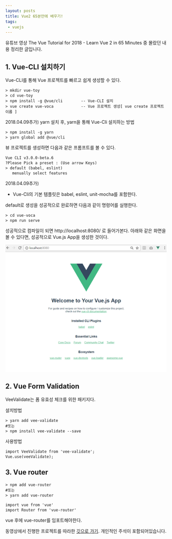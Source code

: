 ```yaml
---
layout: posts
title: Vue2 65분만에 배우기!
tags:
 - vuejs
---
```


유튜브 영상 The Vue Tutorial for 2018 - Learn Vue 2 in 65 Minutes 중 몰랐던 내용 정리한 글입니다.

## 1. Vue-CLI 설치하기

Vue-CLI를 통해 Vue 프로젝트를 빠르고 쉽게 생성할 수 있다.
```
> mkdir vue-toy
> cd vue-toy
> npm install -g @vue/cli        -- Vue-CLI 설치
> vue create vue-voca            -- Vue 프로젝트 생성[ vue create 프로젝트이름 ]
```

2018.04.09추가) yarn 설치 후, yarn을 통해 Vue-Cli 설치하는 방법
```
> npm install -g yarn
> yarn global add @vue/cli
```

뷰 프로젝트를 생성하면 다음과 같은 프롬프트를 볼 수 있다.
```
Vue CLI v3.0.0-beta.6
?Please Pick a preset : (Use arrow Keys)
> default (babel, eslint)
   menually select features
```
2018.04.09추가)    
- Vue-Cli의 기본 템플릿은 babel, eslint, unit-mocha를 포함한다.

default로 생성을 성공적으로 완료하면 다음과 같이 명령어를 실행한다.
```
> cd vue-voca
> npm run serve
```

성공적으로 컴파일이 되면 http://localhost:8080/ 로 들어가본다.
아래와 같은 화면을 볼 수 있다면, 성공적으로 Vue.js App을 생성한 것이다.

![화면](/assets/images/2018-04-07-img.png)

## 2. Vue Form Validation

VeeValidate는 폼 유효성 체크를 위한 패키지다.

설치방법
```
> yarn add vee-validate
#또는
> npm install vee-validate --save
```
사용방법
```
import VeeValidate from 'vee-validate';
Vue.use(veeValidate);
```
## 3. Vue router
```
> npm add vue-router
#또는
> yarn add vue-router
```

```
import vue from 'vue'
import Router from 'vue-router'
```

vue 후에 vue-router를 임포트해야한다.

동영상에서 진행한 프로젝트를 따라한 [깃으로 가기](https://github.com/devgaram/vueStudy). 개인적인 주석이 포함되어있습니다.
